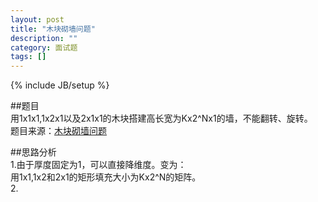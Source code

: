```yaml
---
layout: post
title: "木块砌墙问题"
description: ""
category: 面试题
tags: []
---
```

{% include JB/setup %}

##题目  
用1x1x1,1x2x1以及2x1x1的木块搭建高长宽为Kx2^Nx1的墙，不能翻转、旋转。  
题目来源：[木块砌墙问题](http://blog.csdn.net/dw14132124/article/details/9038417#t2)  

##思路分析  
1.由于厚度固定为1，可以直接降维度。变为：  
用1x1,1x2和2x1的矩形填充大小为Kx2^N的矩阵。  
2.
